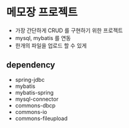 # 메모장 프로젝트
* 가장 간단하게 CRUD 를 구현하기 위한 프로젝트
* mysql, mybatis 를 연동
* 한개의 파일을 업로드 할 수 있게

## dependency
* spring-jdbc
* mybatis
* mybatis-spring
* mysql-connector
* commons-dbcp
* commons-io
* commons-fileupload